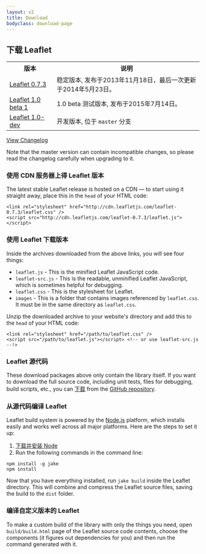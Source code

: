 ```yaml
---
layout: v2
title: Download
bodyclass: download-page
---
```


## 下载 Leaflet

<table>
	<tr>
		<th>版本</th>
		<th>说明</th>
	</tr>
	<tr>
		<td class="width100"><a href="http://cdn.leafletjs.com/downloads/leaflet-0.7.3.zip">Leaflet 0.7.3</a></td>
		<td>稳定版本, 发布于2013年11月18日，最后一次更新于2014年5月23日。</td>
	</tr>
	<!--<tr>
		<td class="width100"><a href="http://leaflet-cdn.s3.amazonaws.com/build/leaflet-0.6.4.zip">Leaflet 0.6.4</a></td>
		<td>Previous stable version, released on June 26, 2013 and last updated on July 25, 2013.</td>
	</tr>-->
	<tr>
		<td><a href="http://cdn.leafletjs.com/downloads/leaflet-1.0.0-b1.zip">Leaflet 1.0 beta 1</a></td>
		<td>1.0 beta 测试版本, 发布于2015年7月14日。</td>
	</tr>
	<tr>
		<td><a href="https://leafletjs-cdn.s3.amazonaws.com/content/build/master/dist/leaflet.zip">Leaflet 1.0-dev</a></td>
		<td>开发版本, 位于 <code>master</code> 分支</td>
	</tr>
</table>

[View Changelog](https://github.com/Leaflet/Leaflet/blob/master/CHANGELOG.md)

Note that the master version can contain incompatible changes,
so please read the changelog carefully when upgrading to it.

### 使用 CDN 服务器上得 Leaflet 版本

The latest stable Leaflet release is hosted on a CDN &mdash; to start using
it straight away, place this in the `head` of your HTML code:

    <link rel="stylesheet" href="http://cdn.leafletjs.com/leaflet-0.7.3/leaflet.css" />
    <script src="http://cdn.leafletjs.com/leaflet-0.7.3/leaflet.js"></script>

### 使用 Leaflet 下载版本

Inside the archives downloaded from the above links, you will see four things:

- `leaflet.js` - This is the minified Leaflet JavaScript code.
- `leaflet-src.js` - This is the readable, unminified Leaflet JavaScript, which is sometimes helpful for debugging.
- `leaflet.css` - This is the stylesheet for Leaflet.
- `images` - This is a folder that contains images referenced by `leaflet.css`. It must be in the same directory as `leaflet.css`.

Unzip the downloaded archive to your website's directory and add this to the `head` of your HTML code:

    <link rel="stylesheet" href="/path/to/leaflet.css" />
    <script src="/path/to/leaflet.js"></script> <!-- or use leaflet-src.js --!>

### Leaflet 源代码

These download packages above only contain the library itself.
If you want to download the full source code, including unit tests, files for debugging, build scripts, etc.,
you can <a href="https://github.com/Leaflet/Leaflet/releases">下载</a>
from the <a href="https://github.com/Leaflet/Leaflet">GitHub repository</a>.

### 从源代码编译 Leaflet

Leaflet build system is powered by the [Node.js](http://nodejs.org) platform,
which installs easily and works well across all major platforms.
Here are the steps to set it up:

 1. [下载并安装 Node](http://nodejs.org)
 2. Run the following commands in the command line:

 <pre><code>npm install -g jake
npm install</code></pre>

Now that you have everything installed, run `jake build` inside the Leaflet directory.
This will combine and compress the Leaflet source files, saving the build to the `dist` folder.

### 编译自定义版本的 Leaflet

To make a custom build of the library with only the things you need,
open `build/build.html` page of the Leaflet source code contents, choose the components
(it figures out dependencies for you) and then run the command generated with it.
